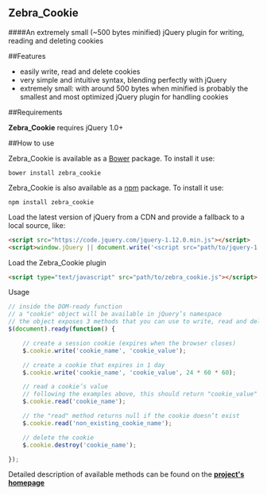 ## Zebra_Cookie

####An extremely small (~500 bytes minified) jQuery plugin for writing, reading and deleting cookies

##Features

- easily write, read and delete cookies
- very simple and intuitive syntax, blending perfectly with jQuery
- extremely small: with around 500 bytes when minified is probably the smallest and most optimized jQuery plugin for handling cookies

##Requirements

**Zebra_Cookie** requires jQuery 1.0+

##How to use

Zebra_Cookie is available as a [Bower](http://bower.io/) package. To install it use:

```
bower install zebra_cookie
```

Zebra_Cookie is also available as a [npm](https://www.npmjs.com/) package. To install it use:

```
npm install zebra_cookie
```

Load the latest version of jQuery from a CDN and provide a fallback to a local source, like:

```html
<script src="https://code.jquery.com/jquery-1.12.0.min.js"></script>
<script>window.jQuery || document.write('<script src="path/to/jquery-1.12.0.js"><\/script>')</script>
```
Load the Zebra_Cookie plugin

```html
<script type="text/javascript" src="path/to/zebra_cookie.js"></script>
```

Usage

```javascript
// inside the DOM-ready function
// a "cookie" object will be available in jQuery’s namespace
// the object exposes 3 methods that you can use to write, read and delete cookies
$(document).ready(function() {

    // create a session cookie (expires when the browser closes)
    $.cookie.write('cookie_name', 'cookie_value');

    // create a cookie that expires in 1 day
    $.cookie.write('cookie_name', 'cookie_value', 24 * 60 * 60);

    // read a cookie’s value
    // following the examples above, this should return "cookie_value"
    $.cookie.read('cookie_name');

    // the "read" method returns null if the cookie doesn’t exist
    $.cookie.read('non_existing_cookie_name');

    // delete the cookie
    $.cookie.destroy('cookie_name');

});
```

Detailed description of available methods can be found on the **[project's homepage](http://stefangabos.ro/jquery/zebra_cookie/)**
